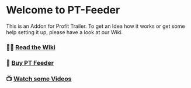 # Welcome to PT-Feeder

This is an Addon for Profit Trailer. To get an Idea how it works or get some help setting it up, please have a look at our Wiki.

### 👩‍🏫 [Read the Wiki][1]
### 💸  [Buy PT Feeder][2]
### 📺 [Watch some Videos][3]

[1]:	https://github.com/mehtadone/PTFeeder/wiki
[2]:	https://github.com/mehtadone/PTFeeder/wiki/How-to-buy-PT-Feeder
[3]:	https://github.com/mehtadone/PTFeeder/wiki/Videos